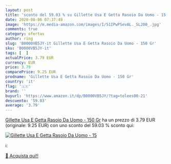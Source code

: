 ```yaml
---
layout: post
title: 'sconto del 59.03 % su Gillette Usa E Getta Rasoio Da Uomo - 15  '
date: 2020-08-06 07:37:49
image: 'https://m.media-amazon.com/images/I/51IPwPSevAL._SL200_.jpg'
comments: true
category: ofertas
author: ring
slug: 'B0000VB5JY-it Gillette Usa E Getta Rasoio Da Uomo - 150 Gr'
sku: 'B0000VB5JY-it'
tags: [  ]
actualPrice: 3.79 EUR
currency: EUR
price: 3.79
comparePrice: 9.25 EUR
prodname: 'Gillette Usa E Getta Rasoio Da Uomo - 150 Gr'
country: 'it'
flag: '🇮🇹'
brand: ''
buyurl: 'https://www.amazon.it/dp/B0000VB5JY/?tag=tolees00-21'
descuento: '59.03'
average: '3.79'
---
```


[Gillette Usa E Getta Rasoio Da Uomo - 150 Gr](https://www.amazon.it/dp/B0000VB5JY/?tag=tolees00-21) ha un prezzo di 3.79 EUR (originale: 9.25 EUR) con uno sconto del 59.03 % sconto qui:

[![Gillette Usa E Getta Rasoio Da Uomo - 15](https://m.media-amazon.com/images/I/51IPwPSevAL._SL200_.jpg)](https://www.amazon.it/dp/B0000VB5JY/?tag=tolees00-21)

ℹ️:


[🛒 Acquista qui!!](https://www.amazon.it/dp/B0000VB5JY/?tag=tolees00-21)
